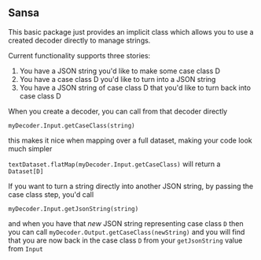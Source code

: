 ## Sansa

This basic package just provides an implicit class which allows you to use a created decoder
directly to manage strings.

Current functionality supports three stories:

1) You have a JSON string you'd like to make some case class D
2) You have a case class D you'd like to turn into a JSON string
3) You have a JSON string of case class D that you'd like to turn back into case class D

When you create a decoder, you can call from that decoder directly

```myDecoder.Input.getCaseClass(string)```

this makes it nice when mapping over a full dataset, making your code look much simpler

```textDataset.flatMap(myDecoder.Input.getCaseClass)``` will return a `Dataset[D]` 

If you want to turn a string directly into another JSON string, by passing the case class step,
you'd call

```myDecoder.Input.getJsonString(string)```

and when you have that _new_ JSON string representing case class `D` then you can call `myDecoder.Output.getCaseClass(newString)` and you
will find that you are now back in the case class `D` from your `getJsonString` value from `Input`